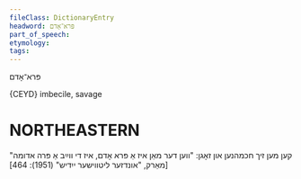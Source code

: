 ```yaml
---
fileClass: DictionaryEntry
headword: פּרא־אָדם
part_of_speech: 
etymology: 
tags: 
---
```

פּרא־אָדם

{CEYD}
imbecile, savage

NORTHEASTERN
==============

קען מען זיך חכמהנען און זאָגן: "ווען דער מאַן איז אַ פּרא אָדם, איז די ווײַב אַ פּרה אדומה"
[מאַרק, "אונדזער ליטווישער ייִדיש" (1951): 464]